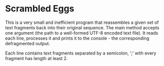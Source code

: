 Scrambled Eggs
=====

This is a very small and inefficient program that reassembles a given set of text fragments back into their original sequence. 
The main method accepts one argument (the path to a well-formed UTF-8 encoded text file). It reads each line, processes it and prints it to the console - the corresponding defragmented output.

Each line contains text fragments separated by a semicolon, ‘;’ with every fragment has length at least 2.
